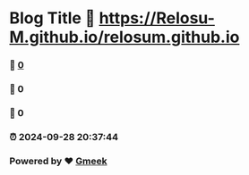 # Blog Title :link: https://Relosu-M.github.io/relosum.github.io 
### :page_facing_up: [0](https://Relosu-M.github.io/relosum.github.io/tag.html) 
### :speech_balloon: 0 
### :hibiscus: 0 
### :alarm_clock: 2024-09-28 20:37:44 
### Powered by :heart: [Gmeek](https://github.com/Meekdai/Gmeek)
